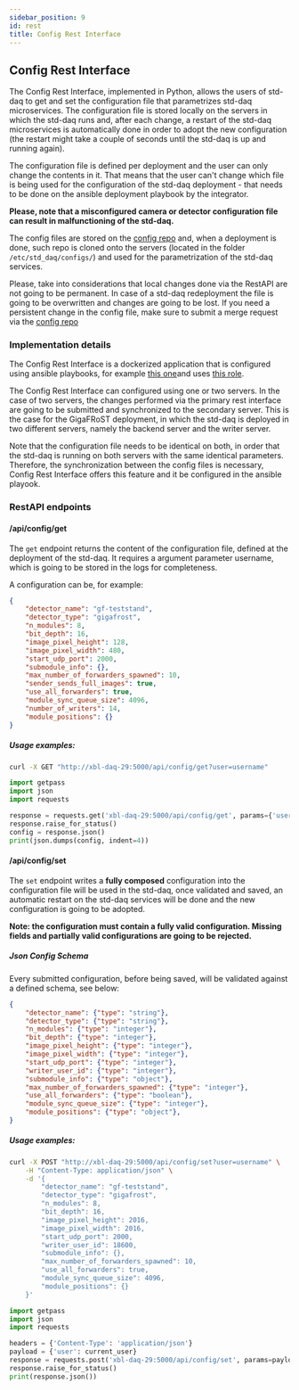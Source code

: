 ```yaml
---
sidebar_position: 9
id: rest
title: Config Rest Interface
---
```


## Config Rest Interface

The Config Rest Interface, implemented in Python, allows the users of std-daq to get and set the configuration file that parametrizes std-daq microservices. The configuration file is stored locally on the servers in which the std-daq runs and, after each change, a restart of the std-daq microservices is automatically done in order to adopt the new configuration (the restart might take a couple of seconds until the std-daq is up and running again). 

The configuration file is defined per deployment and the user can only change the contents in it. That means that the user can't change which file is being used for the configuration of the std-daq deployment - that needs to be done on the ansible deployment playbook by the integrator. 

**Please, note that a misconfigured camera or detector configuration file can result in malfunctioning of the std-daq.** 

The config files are stored on the [config repo](https://git.psi.ch/std_daq_configs) and, when a deployment is done, such repo is cloned onto the servers (located in the folder ```/etc/std_daq/configs/```) and used for the parametrization of the std-daq services. 

Please, take into considerations that local changes done via the RestAPI are not going to be permanent. In case of a std-daq redeployment the file is going to be overwritten and changes are going to be lost. If you need a persistent change in the config file, make sure to submit a merge request via the [config repo](https://git.psi.ch/std_daq_configs)

### Implementation details

The Config Rest Interface is a dockerized application that is configured using ansible playbooks, for example [this one](https://git.psi.ch/std_daq_configs/sls/poc_fast_deploy/-/blob/master/tomcat.gf1.h5_compression.yml?ref_type=heads)and uses  [this role](https://git.psi.ch/controls-ci/psi.std_daq_rest). 

The Config Rest Interface can configured using one or two servers. In the case of two servers, the changes performed via the primary rest interface are going to be submitted and synchronized to the secondary server. This is the case for the GigaFRoST deployment, in which the std-daq is deployed in two different servers, namely the backend server and the writer server. 

Note that the configuration file needs to be identical on both, in order that the std-daq is running on both servers with the same identical parameters. Therefore, the synchronization between the config files is necessary, Config Rest Interface offers this feature and it be configured in the ansible playook.

### RestAPI endpoints

#### /api/config/get

The `get` endpoint returns the content of the configuration file, defined at the deployment of the std-daq. It requires a argument parameter username, which is going to be stored in the logs for completeness.

A configuration can be, for example: 

```json
{
	"detector_name": "gf-teststand",
	"detector_type": "gigafrost",
	"n_modules": 8,
	"bit_depth": 16,
	"image_pixel_height": 128,
	"image_pixel_width": 480,
	"start_udp_port": 2000,
	"submodule_info": {},
	"max_number_of_forwarders_spawned": 10,
	"sender_sends_full_images": true,
	"use_all_forwarders": true,
	"module_sync_queue_size": 4096,
	"number_of_writers": 14,
	"module_positions": {}
}
```

##### Usage examples:

```bash
curl -X GET "http://xbl-daq-29:5000/api/config/get?user=username"
```

```python
import getpass
import json
import requests

response = requests.get('xbl-daq-29:5000/api/config/get', params={'user': getpass.getuser()})
response.raise_for_status()
config = response.json()
print(json.dumps(config, indent=4))
```

#### /api/config/set

The `set` endpoint writes a **fully composed** configuration into the configuration file will be used in the std-daq, once validated and saved, an automatic restart on the std-daq services will be done and the new configuration is going to be adopted. 

**Note: the configuration must contain a fully valid configuration. Missing fields and partially valid configurations are going to be rejected.**



##### Json Config Schema

Every submitted configuration, before being saved, will be validated against a defined schema, see below:

```json
{
	"detector_name": {"type": "string"},
	"detector_type": {"type": "string"},
	"n_modules": {"type": "integer"},
	"bit_depth": {"type": "integer"},
	"image_pixel_height": {"type": "integer"},
	"image_pixel_width": {"type": "integer"},
	"start_udp_port": {"type": "integer"},
	"writer_user_id": {"type": "integer"},
	"submodule_info": {"type": "object"},
	"max_number_of_forwarders_spawned": {"type": "integer"},
	"use_all_forwarders": {"type": "boolean"},
	"module_sync_queue_size": {"type": "integer"},
	"module_positions": {"type": "object"},
}
```

##### Usage examples:

```bash
curl -X POST "http://xbl-daq-29:5000/api/config/set?user=username" \
    -H "Content-Type: application/json" \
    -d '{
        "detector_name": "gf-teststand",
        "detector_type": "gigafrost",
        "n_modules": 8,
        "bit_depth": 16,
        "image_pixel_height": 2016,
        "image_pixel_width": 2016,
        "start_udp_port": 2000,
        "writer_user_id": 18600,
        "submodule_info": {},
        "max_number_of_forwarders_spawned": 10,
        "use_all_forwarders": true,
        "module_sync_queue_size": 4096,
        "module_positions": {}
    }'
```

```python
import getpass
import json
import requests

headers = {'Content-Type': 'application/json'}
payload = {'user': current_user}
response = requests.post('xbl-daq-29:5000/api/config/set', params=payload, data=json.dumps(new_config), headers=headers)
response.raise_for_status()
print(response.json())
```


